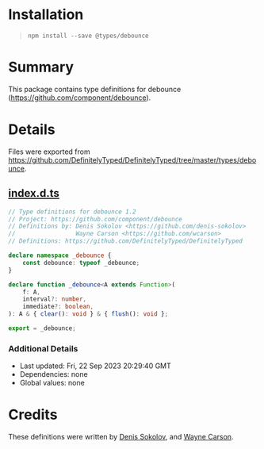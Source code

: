 # Installation
> `npm install --save @types/debounce`

# Summary
This package contains type definitions for debounce (https://github.com/component/debounce).

# Details
Files were exported from https://github.com/DefinitelyTyped/DefinitelyTyped/tree/master/types/debounce.
## [index.d.ts](https://github.com/DefinitelyTyped/DefinitelyTyped/tree/master/types/debounce/index.d.ts)
````ts
// Type definitions for debounce 1.2
// Project: https://github.com/component/debounce
// Definitions by: Denis Sokolov <https://github.com/denis-sokolov>
//                 Wayne Carson <https://github.com/wcarson>
// Definitions: https://github.com/DefinitelyTyped/DefinitelyTyped

declare namespace _debounce {
    const debounce: typeof _debounce;
}

declare function _debounce<A extends Function>(
    f: A,
    interval?: number,
    immediate?: boolean,
): A & { clear(): void } & { flush(): void };

export = _debounce;

````

### Additional Details
 * Last updated: Fri, 22 Sep 2023 20:29:40 GMT
 * Dependencies: none
 * Global values: none

# Credits
These definitions were written by [Denis Sokolov](https://github.com/denis-sokolov), and [Wayne Carson](https://github.com/wcarson).
